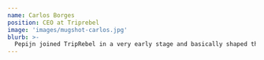 ```yaml
---
name: Carlos Borges
position: CEO at Triprebel
image: 'images/mugshot-carlos.jpg'
blurb: >-
  Pepijn joined TripRebel in a very early stage and basically shaped the technology stack behind both B2C and B2B solutions we launched. His inquisitive & creative mind was always an asset when navigating through the important decisions an early stage startup needs to make in order to succeed.
---
```

